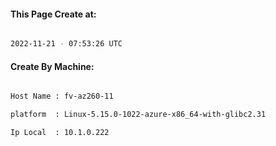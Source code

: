 
   
#### This Page Create at:

```bash

2022-11-21 - 07:53:26 UTC

```

#### Create By Machine:

```bash

Host Name : fv-az260-11

platform  : Linux-5.15.0-1022-azure-x86_64-with-glibc2.31

Ip Local  : 10.1.0.222

```

